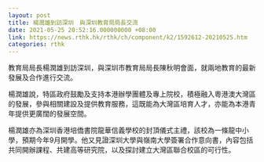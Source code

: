 ```yaml
---
layout: post
title: 楊潤雄到訪深圳　與深圳教育局局長交流
date: 2021-05-25 20:52:16.000000000 +08:00
link: https://news.rthk.hk/rthk/ch/component/k2/1592612-20210525.htm
categories: rthk
---
```


教育局局長楊潤雄到訪深圳，與深圳市教育局局長陳秋明會面，就兩地教育的最新發展及合作進行交流。

楊潤雄說，特區政府鼓勵及支持本港辦學團體及專上院校，積極融入粵港澳大灣區的發展，參與相關建設及提供教育服務，這既能為大灣區培育人才，亦能為本港青年提供更廣闊的發展空間。

楊潤雄亦為深圳香港培僑書院龍華信義學校的封頂儀式主禮，該校為一條龍中小學，預期今年9月開學。他又見證深圳大學與嶺南大學簽署合作意向書，內容包括共同開辦課程、共建高等研究院，以及探討建立大灣區聯合校區的可行性。

